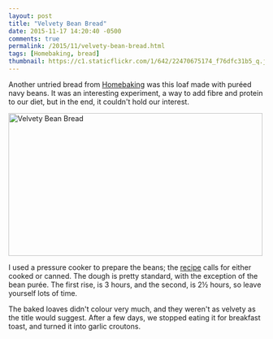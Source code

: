 ```yaml
---
layout: post
title: "Velvety Bean Bread"
date: 2015-11-17 14:20:40 -0500
comments: true
permalink: /2015/11/velvety-bean-bread.html
tags: [Homebaking, bread]
thumbnail: https://c1.staticflickr.com/1/642/22470675174_f76dfc31b5_q.jpg
---
```


Another untried bread from [Homebaking](/tag/homebaking/) was
this loaf made with puréed navy beans. It was an interesting
experiment, a way to add fibre and protein to our diet,
but in the end, it couldn't hold our interest.

<a data-flickr-embed="true"
href="https://www.flickr.com/photos/gnuf/22470675174/in/datetaken/"
title="Velvety Bean Bread"><img
src="https://farm1.staticflickr.com/642/22470675174_f76dfc31b5.jpg"
width="500" height="281" alt="Velvety Bean Bread"></a><script async
src="//embedr.flickr.com/assets/client-code.js"
charset="utf-8"></script>

I used a pressure cooker to prepare the beans; the
[recipe](http://www.mnn.com/food/recipes/stories/easy-navy-bean-bread) 
calls for either cooked or canned. The dough is pretty standard,
with the exception of the bean purée. The first rise, is 3 hours,
and the second, is 2½ hours, so leave yourself lots of time.

The baked loaves didn't colour very much, and they weren't as 
velvety as the title would suggest. After a few days, we stopped
eating it for breakfast toast, and turned it into garlic croutons.

